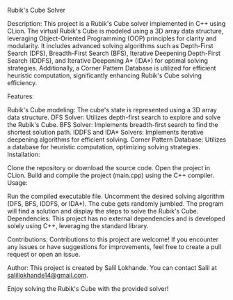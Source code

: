 Rubik's Cube Solver

Description:
This project is a Rubik's Cube solver implemented in C++ using CLion. The virtual Rubik's Cube is modeled using a 3D array data structure, leveraging Object-Oriented Programming (OOP) principles for clarity and modularity. It includes advanced solving algorithms such as Depth-First Search (DFS), Breadth-First Search (BFS), Iterative Deepening Depth-First Search (IDDFS), and Iterative Deepening A* (IDA*) for optimal solving strategies. Additionally, a Corner Pattern Database is utilized for efficient heuristic computation, significantly enhancing Rubik's Cube solving efficiency.

Features:

Rubik's Cube modeling: The cube's state is represented using a 3D array data structure.
DFS Solver: Utilizes depth-first search to explore and solve the Rubik's Cube.
BFS Solver: Implements breadth-first search to find the shortest solution path.
IDDFS and IDA* Solvers: Implements iterative deepening algorithms for efficient solving.
Corner Pattern Database: Utilizes a database for heuristic computation, optimizing solving strategies.
Installation:

Clone the repository or download the source code.
Open the project in CLion.
Build and compile the project (main.cpp) using the C++ compiler.
Usage:

Run the compiled executable file.
Uncomment the desired solving algorithm (DFS, BFS, IDDFS, or IDA*).
The cube gets randomly jumbled.
The program will find a solution and display the steps to solve the Rubik's Cube.
Dependencies:
This project has no external dependencies and is developed solely using C++, leveraging the standard library.

Contributions:
Contributions to this project are welcome! If you encounter any issues or have suggestions for improvements, feel free to create a pull request or open an issue.

Author:
This project is created by Salil Lokhande. You can contact Salil at salillokhande14@gmail.com.

Enjoy solving the Rubik's Cube with the provided solver!
